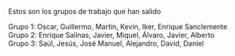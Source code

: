     
Estos son los grupos de trabajo que han salido 

Grupo 1: Oscar, Guillermo, Martín, Kevin, Iker, Enrique Sanclemente  
Grupo 2: Enrique  Salinas, Javier, Miquel, Álvaro, Javier, Alberto  
Grupo 3: Saúl, Jesús, José Manuel, Alejandro, David, Daniel
